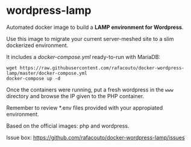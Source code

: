 # wordpress-lamp

Automated docker image to build a __LAMP environment for Wordpress__. 

Use this image to migrate your current server-meshed site to a slim dockerized 
environment.

It includes a _docker-compose.yml_ ready-to-run with MariaDB:

    wget https://raw.githubusercontent.com/rafacouto/docker-wordpress-lamp/master/docker-compose.yml
    docker-compose up -d

Once the containers were running, put a fresh wordpress in the ```www```
directory and browse the IP given to the PHP container.

Remember to review \*.env files provided with your appropiated environment.

Based on the official images: php and wordpress.

Issue box: https://github.com/rafacouto/docker-wordpress-lamp/issues

